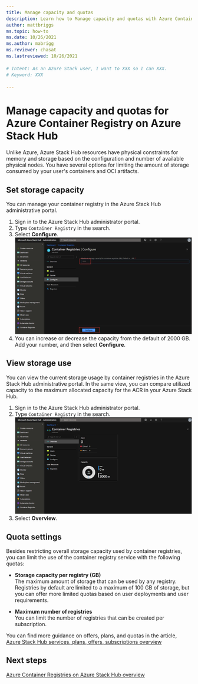 ```yaml
---
title: Manage capacity and quotas 
description: Learn how to Manage capacity and quotas with Azure Container Registry on Azure Stack Hub.
author: mattbriggs
ms.topic: how-to
ms.date: 10/26/2021
ms.author: mabrigg
ms.reviewer: chasat
ms.lastreviewed: 10/26/2021

# Intent: As an Azure Stack user, I want to XXX so I can XXX.
# Keyword: XXX

---
```


# Manage capacity and quotas for Azure Container Registry on Azure Stack Hub

Unlike Azure, Azure Stack Hub resources have physical constraints for memory and storage based on the configuration and number of available physical nodes. You have several options for limiting the amount of storage consumed by your user's containers and OCI artifacts.

## Set storage capacity

You can manage your container registry in the Azure Stack Hub administrative portal. 

1. Sign in to the Azure Stack Hub administrator portal.
2. Type `Container Registry` in the search.
3. Select **Configure**.
    ![Manage your container registry capacity.](media/container-registries-manage/azure-stack-hub-container-registries-configure.png)
4. You can increase or decrease the capacity from the default of 2000 GB. Add your number, and then select **Configure**.

## View storage use

You can view the current storage usage by container registries in the Azure Stack Hub 
administrative portal. In the same view, you can compare utilized capacity to the maximum 
allocated capacity for the ACR in your Azure Stack Hub.

1. Sign in to the Azure Stack Hub administrator portal.
2. Type `Container Registry` in the search.
    ![View the current storage usage by container registries.](media/container-registries-manage/azure-stack-hub-container-registries-overview.png)
3. Select **Overview**.
## Quota settings

Besides restricting overall storage capacity used by container registries, you can
limit the use of the container registry service with the following quotas:

-   **Storage capacity per registry (GB)**  
    The maximum amount of storage that can be used by any registry. Registries by default 
    are limited to a maximum of 100 GB of storage, but you can offer more limited 
    quotas based on user deployments and user requirements.

-   **Maximum number of registries**  
    You can limit the number of registries that can be created per subscription.

You can find more guidance on offers, plans, and quotas in the article, [Azure Stack Hub services, plans, offers, subscriptions overview](service-plan-offer-subscription-overview.md)

## Next steps

[Azure Container Registries on Azure Stack Hub overview](container-registries-overview.md)
